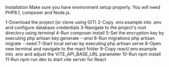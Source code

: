 Installation
Make sure you have environment setup properly. You will need PHP8.1, composer and Node.js.

1-Download the project (or clone using GIT)
2-Copy .env.example into .env and configure database credentials
3-Navigate to the project's root directory using terminal
4-Run composer install
5-Set the encryption key by executing php artisan key:generate --ansi
6-Run migrations php artisan migrate --seed
7-Start local server by executing php artisan serve
8-Open new terminal and navigate to the react folder
9-Copy react/.env.example into .env and adjust the VITE_API_BASE_URL parameter
10-Run npm install
11-Run npm run dev to start vite server for React